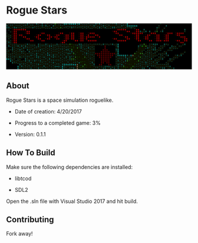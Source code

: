 # Rogue Stars

![alt text](title.PNG)

## About

Rogue Stars is a space simulation roguelike.

* Date of creation: 4/20/2017

* Progress to a completed game: 3%

* Version: 0.1.1

## How To Build

Make sure the following dependencies are installed:

* libtcod

* SDL2

Open the .sln file with Visual Studio 2017 and hit build.

## Contributing

Fork away!

